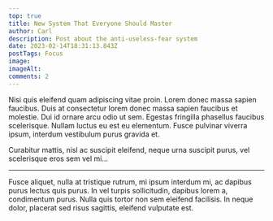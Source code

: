 ```yaml
---
top: true
title: New System That Everyone Should Master
author: Carl
description: Post about the anti-useless-fear system
date: 2023-02-14T18:31:13.843Z
postTags: Focus
image:
imageAlt:
comments: 2
---
```


Nisi quis eleifend quam adipiscing vitae proin. Lorem donec massa sapien faucibus. Duis at consectetur lorem donec massa sapien faucibus et molestie. Dui id ornare arcu odio ut sem. Egestas fringilla phasellus faucibus scelerisque. Nullam luctus eu est eu elementum. Fusce pulvinar viverra ipsum, interdum vestibulum purus gravida et.

Curabitur mattis, nisl ac suscipit eleifend, neque urna suscipit purus, vel scelerisque eros sem vel mi...

---

Fusce aliquet, nulla at tristique rutrum, mi ipsum interdum mi, ac dapibus purus lectus quis purus. In vel turpis sollicitudin, dapibus lorem a, condimentum purus. Nulla quis tortor non sem eleifend facilisis. In neque dolor, placerat sed risus sagittis, eleifend vulputate est.
